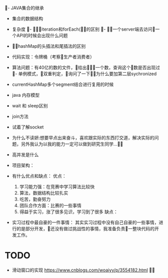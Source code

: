 - JAVA集合的继承
- 集合的数据结构
- 复杂度
- iteration和forEach(）的区别
- 一个server端去访问一个API的时候会出现什么问题
- hashMap的头插法和尾插法的区别
- 代码实现：令牌桶（考察生产者消费者）
- 算法问题：有40亿的数的文件，给出一个数，查询这个数是否出现过
- 单例模式，双重判定，询问了一下为什么要加第二层sychronized
- currentHashMap多个segment结合进行复用的时候

- java 内存模型
- wait 和 sleep区别
- join方法
- 试着了解socket

- 为什么不读妍:想要早点出来奋斗，喜欢跟实际的东西打交道，解决实际的问题，另外我认为以我的能力一定可以做到研究生同学...
- 高并发是什么
- 项目架构：

- 有什么优点和缺点：
优点：
    1. 学习能力强：在竞赛中学习算法比较快
    2. 算法，数据结构比较扎实
    3. 吃苦，勤奋努力
    4. 团队合作方面：比赛的一些事情
    5. 得益于实习，涨了很多见识，学习到了很多
缺点：

- 实习过程中最自豪的一件事情：
    其实实习过程中没有自己自豪的一些事情，进行的是部分开发，还没有做过挑战性的事情，我准备负责一整块代码的开发工作。
# TODO
- 滑动窗口的实现
https://www.cnblogs.com/woaiyy/p/3554182.html

